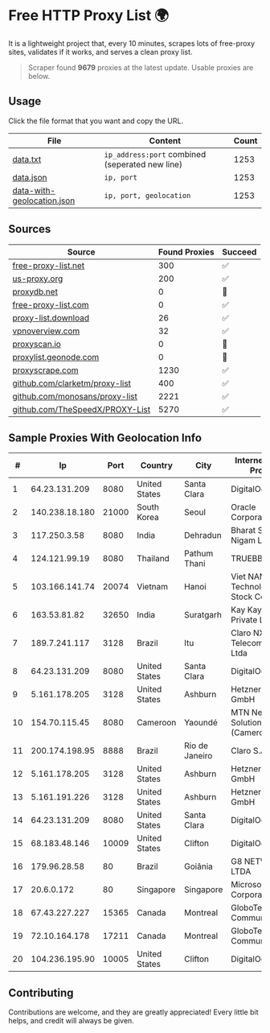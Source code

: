 
# Free HTTP Proxy List 🌍

It is a lightweight project that, every 10 minutes, scrapes lots of free-proxy sites, validates if it works, and serves a clean proxy list.


> Scraper found **9679** proxies at the latest update. Usable proxies are below.

## Usage

Click the file format that you want and copy the URL.


|File|Content|Count|
|----|-------|-----|
|[data.txt](https://raw.githubusercontent.com/themiralay/Proxy-List-World/master/data.txt)|`ip_address:port` combined (seperated new line)|1253|
|[data.json](https://raw.githubusercontent.com/themiralay/Proxy-List-World/master/data.json)|`ip, port`|1253|
|[data-with-geolocation.json](https://raw.githubusercontent.com/themiralay/Proxy-List-World/master/data-with-geolocation.json)|`ip, port, geolocation`|1253|

## Sources

|Source|Found Proxies|Succeed|
|------|-------------|-------|
|[free-proxy-list.net](https://free-proxy-list.net)|300|✅|
|[us-proxy.org](https://www.us-proxy.org)|200|✅|
|[proxydb.net](http://proxydb.net)|0|🚫|
|[free-proxy-list.com](https://free-proxy-list.com/?page=&port=&type%5B%5D=http&type%5B%5D=https&up_time=0&search=Search)|0|✅|
|[proxy-list.download](https://www.proxy-list.download/HTTP)|26|✅|
|[vpnoverview.com](https://vpnoverview.com/privacy/anonymous-browsing/free-proxy-servers)|32|✅|
|[proxyscan.io](https://www.proxyscan.io)|0|🚫|
|[proxylist.geonode.com](https://proxylist.geonode.com/api/proxy-list?limit=300&page=1&sort_by=lastChecked&sort_type=desc&protocols=http,https)|0|🚫|
|[proxyscrape.com](https://api.proxyscrape.com/v2/?request=displayproxies&protocol=http&timeout=10000&country=all&ssl=all&anonymity=all)|1230|✅|
|[github.com/clarketm/proxy-list](https://raw.githubusercontent.com/clarketm/proxy-list/master/proxy-list-raw.txt)|400|✅|
|[github.com/monosans/proxy-list](https://raw.githubusercontent.com/monosans/proxy-list/main/proxies/http.txt)|2221|✅|
|[github.com/TheSpeedX/PROXY-List](https://raw.githubusercontent.com/TheSpeedX/PROXY-List/master/http.txt)|5270|✅|


## Sample Proxies With Geolocation Info

|#|Ip|Port|Country|City|Internet Service Provider|
|-|--|----|-------|----|-------------------------|
|1|64.23.131.209|8080|United States|Santa Clara|DigitalOcean, LLC|
|2|140.238.18.180|21000|South Korea|Seoul|Oracle Corporation|
|3|117.250.3.58|8080|India|Dehradun|Bharat Sanchar Nigam Ltd|
|4|124.121.99.19|8080|Thailand|Pathum Thani|TRUEBB|
|5|103.166.141.74|20074|Vietnam|Hanoi|Viet NAM Cloud Technology Joint Stock Company|
|6|163.53.81.82|32650|India|Suratgarh|Kay Kay Softech Private Limited|
|7|189.7.241.117|3128|Brazil|Itu|Claro NXT Telecomunicacoes Ltda|
|8|64.23.131.209|8080|United States|Santa Clara|DigitalOcean, LLC|
|9|5.161.178.205|3128|United States|Ashburn|Hetzner Online GmbH|
|10|154.70.115.45|8080|Cameroon|Yaoundé|MTN Network Solutions (Cameroon)|
|11|200.174.198.95|8888|Brazil|Rio de Janeiro|Claro S.A|
|12|5.161.178.205|3128|United States|Ashburn|Hetzner Online GmbH|
|13|5.161.191.226|3128|United States|Ashburn|Hetzner Online GmbH|
|14|64.23.131.209|8080|United States|Santa Clara|DigitalOcean, LLC|
|15|68.183.48.146|10009|United States|Clifton|DigitalOcean, LLC|
|16|179.96.28.58|80|Brazil|Goiânia|G8 NETWORKS LTDA|
|17|20.6.0.172|80|Singapore|Singapore|Microsoft Corporation|
|18|67.43.227.227|15365|Canada|Montreal|GloboTech Communications|
|19|72.10.164.178|17211|Canada|Montreal|GloboTech Communications|
|20|104.236.195.90|10005|United States|Clifton|DigitalOcean, LLC|



## Contributing

Contributions are welcome, and they are greatly appreciated! Every
little bit helps, and credit will always be given.

